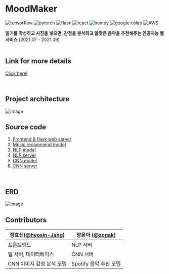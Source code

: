 # MoodMaker

![tensorflow](https://img.shields.io/badge/Tensorflow-2.0-orange?logo=tensorflow)
![pytorch](https://img.shields.io/badge/Pytorch-1.9.0-red?logo=pytorch)
![flask](https://img.shields.io/badge/Flask-2.0.1-black?logo=flask)
![react](https://img.shields.io/badge/React-v17.0.2-61DAFB?logo=react)
![numpy](https://img.shields.io/badge/Numpy-1.19.5-blue?logo=numpy)
![google colab](https://img.shields.io/badge/training-Colab-yellow?logo=googlecolab)
![AWS](https://img.shields.io/badge/deploy-AWS-orange?logo=Amazonaws)

__일기를 작성하고 사진을 넣으면, 감정을 분석하고 알맞은 음악을 추천해주는 인공지능 웹 서비스__  (2021.07 - 2021.09)  
<br/>

## Link for more details
[Click here!](https://www.codepresso.kr/ai/1)


<br/>

## Project architecture

![image](https://user-images.githubusercontent.com/76643037/132992696-976bcaa0-8920-48e9-8d7f-bd445cd87111.png)


## Source code
1. [Frontend & flask web server](https://github.com/ysen7-aihub/flask-server)
2. [Music recommend model](https://github.com/ysen7-aihub/music)
3. [NLP model](https://github.com/ysen7-aihub/NLP)
4. [NLP server](https://github.com/ysen7-aihub/nlp-server)  
5. [CNN model](https://github.com/ysen7-aihub/sentiment)  
7. [CNN server](https://github.com/ysen7-aihub/cnn-server)  

<br/>

## ERD
![image](https://user-images.githubusercontent.com/71035113/158930354-77d2a3db-3d4c-44c2-9f2c-558a509b417c.png)


## Contributors

장효신([**@hyosin-Jang**](https://github.com/hyosin-Jang))      | 장윤아 ([**@zogak**](https://github.com/zogak))
----------------- | -------------
프론트엔드      | NLP 서버
웹 서버, 데이터베이스   | CNN 서버
CNN 이미지 감정 분석 모델  |  Spotify 음악 추천 모델 
